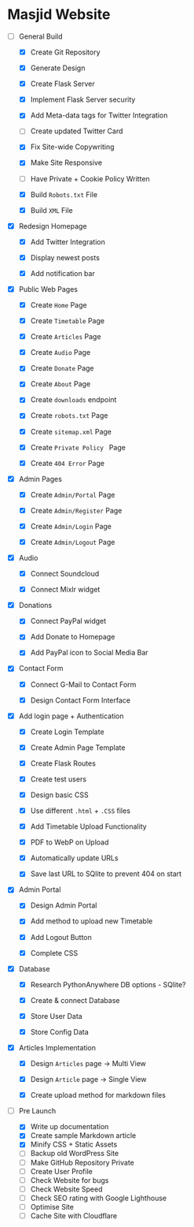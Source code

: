 # Masjid  Website

- [ ] General Build

  - [x] Create Git Repository
  - [x] Generate Design
  - [x] Create Flask Server
  - [x] Implement Flask Server security
  - [x] Add Meta-data tags for Twitter Integration
  - [ ] Create updated Twitter Card
  - [x] Fix Site-wide Copywriting
  - [x] Make Site Responsive
  - [ ] Have Private + Cookie Policy Written
  - [x] Build `Robots.txt` File
  - [x] Build `XML` File



- [x] Redesign Homepage
  - [x] Add Twitter Integration

  - [x] Display newest posts

  - [x] Add notification bar



- [x] Public Web Pages

  - [x] Create  `Home` Page
  - [x] Create `Timetable` Page
  - [x] Create `Articles` Page
  - [x] Create `Audio` Page
  - [x] Create `Donate` Page
  - [x] Create `About` Page
  - [x] Create `downloads` endpoint
  - [x] Create `robots.txt` Page
  - [x] Create `sitemap.xml` Page
  - [x] Create `Private Policy ` Page
  - [x] Create `404 Error` Page



- [x] Admin Pages

  - [x] Create `Admin/Portal` Page

  - [x] Create `Admin/Register` Page

  - [x] Create `Admin/Login` Page

  - [x] Create `Admin/Logout` Page



- [x] Audio

  - [x] Connect Soundcloud
  - [x] Connect Mixlr widget



- [x] Donations

  - [x] Connect PayPal widget

  - [x] Add Donate to Homepage

  - [x] Add PayPal icon to Social Media Bar 



- [x] Contact Form

  - [x] Connect G-Mail to Contact Form

  - [x] Design Contact Form Interface



- [x] Add login page + Authentication

  - [x] Create Login Template

  - [x] Create Admin Page Template

  - [x] Create Flask Routes

  - [x] Create test users

  - [x] Design basic CSS

  - [x] Use different `.html` + `.CSS` files

  - [x] Add Timetable Upload Functionality

  - [x] PDF to WebP on Upload

  - [x] Automatically update URLs

  - [x] Save last URL to SQlite to prevent 404 on start



- [x] Admin Portal
  - [x] Design Admin Portal
  - [x] Add method to upload new Timetable
  - [x] Add Logout Button
  - [x] Complete CSS



- [x] Database
  - [x] Research PythonAnywhere DB options - SQlite?
  - [x] Create & connect Database
  - [x] Store User Data
  - [x] Store Config Data



- [x] Articles Implementation
  - [x] Design `Articles` page -> Multi View
  - [x] Design `Article` page -> Single View
  - [x] Create upload method for markdown files




- [ ] Pre Launch
  - [x] Write up documentation
  - [x] Create sample Markdown article
  - [x] Minify CSS + Static Assets
  - [ ] Backup old WordPress Site
  - [ ] Make GitHub Repository Private
  - [ ] Create User Profile
  - [ ] Check Website for bugs
  - [ ] Check Website Speed
  - [ ] Check SEO rating with Google Lighthouse
  - [ ] Optimise Site
  - [ ] Cache Site with Cloudflare

